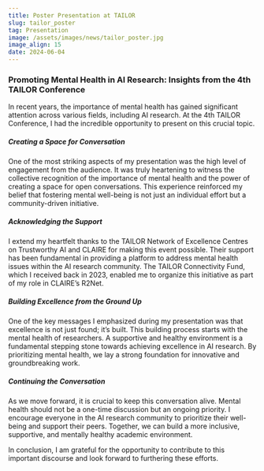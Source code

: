 ```yaml
---
title: Poster Presentation at TAILOR
slug: tailor_poster
tag: Presentation
image: /assets/images/news/tailor_poster.jpg
image_align: 15
date: 2024-06-04
---
```

### Promoting Mental Health in AI Research: Insights from the 4th TAILOR Conference

In recent years, the importance of mental health has gained significant attention across various fields, including AI research. At the 4th TAILOR Conference, I had the incredible opportunity to present on this crucial topic.

##### Creating a Space for Conversation

One of the most striking aspects of my presentation was the high level of engagement from the audience. It was truly heartening to witness the collective recognition of the importance of mental health and the power of creating a space for open conversations. This experience reinforced my belief that fostering mental well-being is not just an individual effort but a community-driven initiative.

##### Acknowledging the Support

I extend my heartfelt thanks to the TAILOR Network of Excellence Centres on Trustworthy AI and CLAIRE for making this event possible. Their support has been fundamental in providing a platform to address mental health issues within the AI research community. The TAILOR Connectivity Fund, which I received back in 2023, enabled me to organize this initiative as part of my role in CLAIRE’s R2Net.

##### Building Excellence from the Ground Up

One of the key messages I emphasized during my presentation was that excellence is not just found; it’s built. This building process starts with the mental health of researchers. A supportive and healthy environment is a fundamental stepping stone towards achieving excellence in AI research. By prioritizing mental health, we lay a strong foundation for innovative and groundbreaking work.

##### Continuing the Conversation

As we move forward, it is crucial to keep this conversation alive. Mental health should not be a one-time discussion but an ongoing priority. I encourage everyone in the AI research community to prioritize their well-being and support their peers. Together, we can build a more inclusive, supportive, and mentally healthy academic environment.

In conclusion, I am grateful for the opportunity to contribute to this important discourse and look forward to furthering these efforts.
